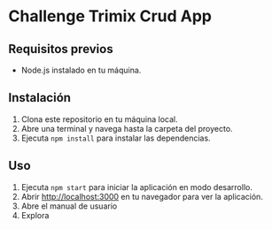 # Challenge Trimix Crud App

## Requisitos previos

- Node.js instalado en tu máquina.

## Instalación

1. Clona este repositorio en tu máquina local.
2. Abre una terminal y navega hasta la carpeta del proyecto.
3. Ejecuta `npm install` para instalar las dependencias.

## Uso

1. Ejecuta `npm start` para iniciar la aplicación en modo desarrollo.
2. Abrir [http://localhost:3000](http://localhost:3000) en tu navegador para ver la aplicación.
3. Abre el manual de usuario
4. Explora
